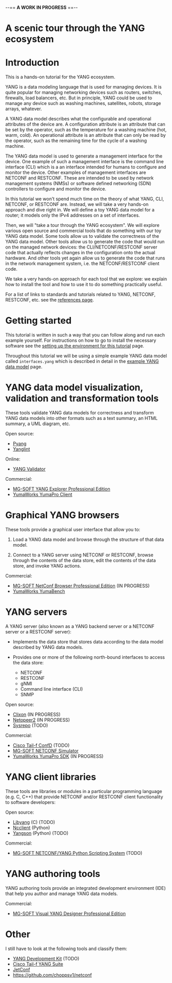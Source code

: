 --== **A WORK IN PROGRESS** ==--

# A scenic tour through the YANG ecosystem

# Introduction

This is a hands-on tutorial for the YANG ecosystem.

YANG is a data modeling language that is used for managing devices.
It is quite popular for managing networking devices such as routers, switches, firewalls,
load balancers, etc.
But in principle, YANG could be used to manage any device such as
washing machines, satellites, robots, storage arrays, whatever.

A YANG data model describes what the configurable and operational attributes of the device are.
A configuration attribute is an attribute that can be set by the operator, such as the temperature
for a washing machine (hot, warm, cold).
An operational attribute is an attribute that can only be read by the operator, such as the
remaining time for the cycle of a washing machine.

The YANG data model is used to generate a management interface for the device.
One example of such a management interface is the command line interface (CLI) which is a
an interface intended for humans to configure and monitor the device.
Other examples of management interfaces are NETCONF and RESTCONF. These are intended to be used
by network management systems (NMSs) or software defined networking (SDN) controllers to configure
and monitor the device.

In this tutorial we won't spend much time on the theory of what YANG, CLI, NETCONF, or RESTCONF
are.
Instead, we will take a very hands-on approach and dive right in. We will define a toy YANG
data model for a router; it models only the IPv4 addresses on a set of interfaces.

Then, we will "take a tour through the YANG ecosystem". We will explore various open source and
commercial tools that do something with our toy YANG data model. Some tools allow us to validate
the correctness of the YANG data model. Other tools allow us to generate the code that would run
on the managed network devices: the CLI/NETCONF/RESTCONF server code that actually reflects
changes in the configuration onto the actual hardware. And other tools yet again allow us to
generate the code that runs in the network management system, i.e. the NETCONF/RESTCONF client
code.

We take a very hands-on approach for each tool that we explore: we explain how to install the tool
and how to use it to do something practically useful.

For a list of links to standards and tutorials related to YANG, NETCONF, RESTCONF, etc. see the 
[references page](docs/references.md).

# Getting started

This tutorial is written in such a way that you can follow along and run each example yourself.
For instructions on how to go to install the necessary software see the 
[setting up the environment for this tutorial](docs/tutorial-install.md) page.

Throughout this tutorial we will be using a simple example YANG data model called
`interfaces.yang` which is described in detail in the
[example YANG data model](docs/example-yang-data-model.md) page.

# YANG data model visualization, validation and transformation tools

These tools validate YANG data models for correctness and transform YANG data models into other
formats such as a text summary, an HTML summary, a UML diagram, etc.

Open source:
* [Pyang](docs/pyang.md)
* [Yanglint](docs/yanglint.md)

Online:
* [YANG Validator](docs/yang-validator.md)

Commercial:
* [MG-SOFT YANG Explorer Professional Edition](docs/mg-soft-explorer.md)
* [YumaWorks YumaPro Client](docs/yuma-pro-client.md)

# Graphical YANG browsers

These tools provide a graphical user interface that allow you to:

1. Load a YANG data model and browse through the structure of that data model.

2. Connect to a YANG server using NETCONF or RESTCONF, browse through the contents of the data
   store, edit the contents of the data store, and invoke YANG actions.

Commercial:
* [MG-SOFT NetConf Browser Professional Edition](docs/mg-soft-browser.md) (IN PROGRESS)
* [YumaWorks YumaBench](docs/yumabench.md)

# YANG servers

A YANG server (also known as a YANG backend server or a NETCONF server or a RESTCONF server):

* Implements the data store that stores data according to the data model described by YANG
  data models.

* Provides one or more of the following north-bound interfaces to access the data store:
  * NETCONF
  * RESTCONF
  * gNMI
  * Command line interface (CLI)
  * SNMP

Open source:
* [Clixon](docs/clixon.md) (IN PROGRESS)
* [Netopeer2](docs/netopeer2.md) (IN PROGRESS)
* [Sysrepo](https://github.com/sysrepo/sysrepo) (TODO)

Commercial:
* [Cisco Tail-f ConfD](docs/confd.md) (TODO)
* [MG-SOFT NETCONF Simulator](docs/mg-soft-simulator.md)
* [YumaWorks YumaPro SDK](docs/yuma-pro-sdk.md) (IN PROGRESS)

# YANG client libraries

These tools are libraries or modules in a particular programming language (e.g. C, C++)
that provide NETCONF and/or RESTCONF client functionality to software developers:

Open source:
* [Libyang](https://netopeer.liberouter.org/doc/libyang/devel/html/) (C) (TODO)
* [Ncclient](docs/ncclient.md) (Python)
* [Yangson](https://yangson.labs.nic.cz/) (Python) (TODO)

Commercial:
* [MG-SOFT NETCONF/YANG Python Scripting System](https://www.mg-soft.si/mgNetConfScripting.html) (TODO)

# YANG authoring tools

YANG authoring tools provide an integrated development environment (IDE) that help you author and
manage YANG data models.

Commercial:
* [MG-SOFT Visual YANG Designer Professional Edition](docs/mg-soft-designer.md)

# Other

I still have to look at the following tools and classify them:

* [YANG Development Kit](https://ydkgen.readthedocs.io/en/latest/index.html) (TODO)
* [Cisco Tail-f YANG Suite](https://developer.cisco.com/yangsuite/)
* [JetConf](https://github.com/CZ-NIC/jetconf)
* https://github.com/choppsv1/netconf

